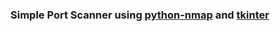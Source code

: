 ### Simple Port Scanner using [python-nmap](https://pypi.org/project/python-nmap/) and [tkinter](https://docs.python.org/3/library/tkinter.html)
